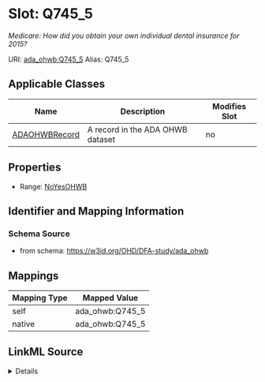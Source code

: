 

# Slot: Q745_5 


_Medicare: How did you obtain your own individual dental insurance for 2015?_





URI: [ada_ohwb:Q745_5](https://w3id.org/OHD/DFA-study/ada_ohwb/Q745_5)
Alias: Q745_5

<!-- no inheritance hierarchy -->





## Applicable Classes

| Name | Description | Modifies Slot |
| --- | --- | --- |
| [ADAOHWBRecord](ADAOHWBRecord.md) | A record in the ADA OHWB dataset |  no  |







## Properties

* Range: [NoYesOHWB](NoYesOHWB.md)





## Identifier and Mapping Information







### Schema Source


* from schema: https://w3id.org/OHD/DFA-study/ada_ohwb




## Mappings

| Mapping Type | Mapped Value |
| ---  | ---  |
| self | ada_ohwb:Q745_5 |
| native | ada_ohwb:Q745_5 |




## LinkML Source

<details>
```yaml
name: Q745_5
description: 'Medicare: How did you obtain your own individual dental insurance for
  2015?'
from_schema: https://w3id.org/OHD/DFA-study/ada_ohwb
rank: 1000
alias: Q745_5
domain_of:
- ADA_OHWBRecord
range: NoYesOHWB

```
</details>